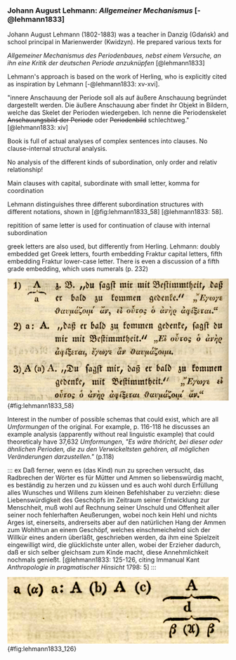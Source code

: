 ### Johann August Lehmann: *Allgemeiner Mechanismus* [-@lehmann1833]

Johann August Lehmann (1802-1883) was a teacher in Danzig (Gdańsk) and school principal in Marienwerder (Kwidzyn). He prepared various texts for 

*Allgemeiner Mechanismus des Periodenbaues, nebst einem Versuche, an ihn eine Kritik der deutschen Periode anzuknüpfen* [@lehmann1833]

Lehmann's approach is based on the work of Herling, who is explicitly cited as inspiration by Lehmann [-@lehmann1833: xv-xvi]. 

"innere Anschauung der Periode soll als auf äußere Anschauung begründet dargestellt werden. Die äußere Anschauung aber findet ihr Objekt in Bildern, welche das Skelet der Perioden wiedergeben. Ich nenne die Periodenskelet ~~Anschauungsbild der Periode~~ oder ~~Periodenbild~~ schlechtweg." [@lehmann1833: xiv]

Book is full of actual analyses of complex sentences into clauses. No clause-internal structural analysis.

No analysis of the different kinds of subordination, only order and relativ relationship!

Main clauses with capital, subordinate with small letter, komma for coordination

Lehmann distinguishes three different subordination structures with different notations, shown in [@fig:lehmann1833_58] [@lehmann1833: 58].

repitition of same letter is used for continuation of clause with internal subordination

greek letters are also used, but differently from Herling. Lehmann: doubly embedded get Greek letters, fourth embedding Fraktur capital letters, fifth embedding Fraktur lower-case letter. There is even a discussion of a fifth grade embedding, which uses numerals (p. 232)

![Three basic structural mechanisms of subordination from Lehmann [-@lehmann1833: 58]. The first is called *Anfügung* or *Nachperiode*, the second *Vordersatz* or *Vorderperiode*, *Vorausschickung*, the third *Einschaltung*.](figures/lehmann1833_58.png){#fig:lehmann1833_58}

Interest in the number of possible schemas that could exist, which are all *Umformungen* of the original. For example, p. 116-118 he discusses an example analysis (apparently without real linguistic example) that could theoreticaly have 37,632 *Umformungen*, *"Es wäre thöricht, bei dieser oder ähnlichen Perioden, die zu den Verwickeltsten gehören, all möglichen Veränderungen darzustellen."* (p.118)

::: ex
Daß ferner, wenn es (das Kind) nun zu sprechen versucht, das Radbrechen der Wörter es für Mütter und Ammen so liebenswürdig macht, es beständig zu herzen und zu küssen und es auch wohl durch Erfüllung alles Wunsches und Willens zum kleinen Befehlshaber zu verziehn: diese Liebenswürdigkeit des Geschöpfs im Zeitraum seiner Entwicklung zur Menschheit, muß wohl auf Rechnung seiner Unschuld und Offenheit aller seiner noch fehlerhaften Aeußerungen, wobei noch kein Hehl und nichts Arges ist, einerseits, andrerseits aber auf den natürlichen Hang der Ammen zum Wohlthun an einem Geschöpf, welches einschmeichelnd sich der Willkür eines andern überläßt, geschrieben werden, da ihm eine Spielzeit eingewilligt wird, die glücklichste unter allen, wobei der Erzieher dadurch, daß er sich selber gleichsam zum Kinde macht, diese Annehmlichkeit nochmals genießt. [@lehmann1833: 125-126, citing Immanual Kant *Anthropologie in pragmatischer Hinsicht* 1798: 5]
:::

![Lehmann's [-@lehmann1833: 126] analysis of Kant's sentence [@last].](figures/lehmann1833_126.png){#fig:lehmann1833_126}